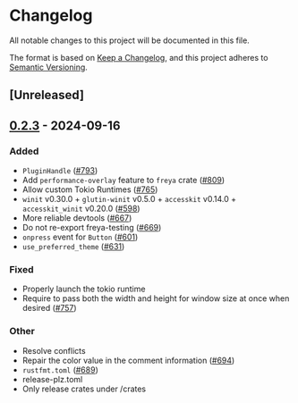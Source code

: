 # Changelog

All notable changes to this project will be documented in this file.

The format is based on [Keep a Changelog](https://keepachangelog.com/en/1.0.0/),
and this project adheres to [Semantic Versioning](https://semver.org/spec/v2.0.0.html).

## [Unreleased]

## [0.2.3](https://github.com/marc2332/freya/compare/freya-v0.2.2...freya-v0.2.3) - 2024-09-16

### Added

- `PluginHandle` ([#793](https://github.com/marc2332/freya/pull/793))
- Add `performance-overlay` feature to `freya` crate ([#809](https://github.com/marc2332/freya/pull/809))
- Allow custom Tokio Runtimes ([#765](https://github.com/marc2332/freya/pull/765))
- `winit` v0.30.0 + `glutin-winit` v0.5.0 + `accesskit` v0.14.0 + `accesskit_winit` v0.20.0  ([#598](https://github.com/marc2332/freya/pull/598))
- More reliable devtools ([#667](https://github.com/marc2332/freya/pull/667))
- Do not re-export freya-testing ([#669](https://github.com/marc2332/freya/pull/669))
- `onpress` event for `Button` ([#601](https://github.com/marc2332/freya/pull/601))
- `use_preferred_theme` ([#631](https://github.com/marc2332/freya/pull/631))

### Fixed

- Properly launch the tokio runtime
- Require to pass both the width and height for window size at once when desired ([#757](https://github.com/marc2332/freya/pull/757))

### Other

- Resolve conflicts
- Repair the color value in the comment information ([#694](https://github.com/marc2332/freya/pull/694))
- `rustfmt.toml` ([#689](https://github.com/marc2332/freya/pull/689))
- release-plz.toml
- Only release crates under /crates
